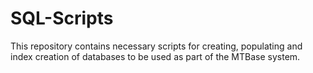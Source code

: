 # SQL-Scripts
This repository contains necessary scripts for creating, populating and index creation of databases to be used as part of the MTBase system.

